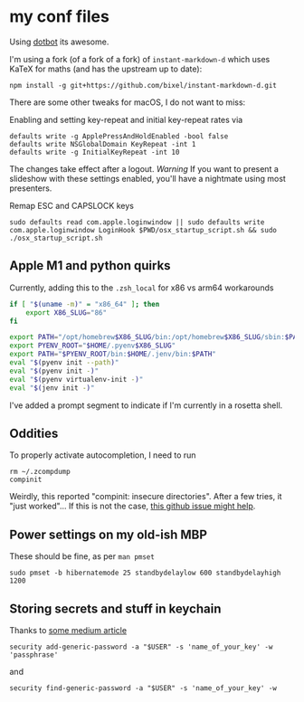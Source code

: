 # my conf files
Using [dotbot](https://github.com/anishathalye/dotbot) its awesome.

I'm using a fork (of a fork of a fork) of `instant-markdown-d` which uses KaTeX
for maths (and has the upstream up to date):

    npm install -g git+https://github.com/bixel/instant-markdown-d.git

There are some other tweaks for macOS, I do not want to miss:

Enabling and setting key-repeat and initial key-repeat rates via
```
defaults write -g ApplePressAndHoldEnabled -bool false
defaults write NSGlobalDomain KeyRepeat -int 1
defaults write -g InitialKeyRepeat -int 10
```
The changes take effect after a logout.
*Warning* If you want to present a slideshow with these settings enabled,
you'll have a nightmate using most presenters.

Remap ESC and CAPSLOCK keys
```
sudo defaults read com.apple.loginwindow || sudo defaults write com.apple.loginwindow LoginHook $PWD/osx_startup_script.sh && sudo ./osx_startup_script.sh
```

## Apple M1 and python quirks
Currently, adding this to the `.zsh_local` for x86 vs arm64 workarounds
```bash
if [ "$(uname -m)" = "x86_64" ]; then
    export X86_SLUG="86"
fi

export PATH="/opt/homebrew$X86_SLUG/bin:/opt/homebrew$X86_SLUG/sbin:$PATH"
export PYENV_ROOT="$HOME/.pyenv$X86_SLUG"
export PATH="$PYENV_ROOT/bin:$HOME/.jenv/bin:$PATH"
eval "$(pyenv init --path)"
eval "$(pyenv init -)"
eval "$(pyenv virtualenv-init -)"
eval "$(jenv init -)"
```
I've added a prompt segment to indicate if I'm currently in a rosetta shell.

## Oddities

To properly activate autocompletion, I need to run
```
rm ~/.zcompdump
compinit
```
Weirdly, this reported "compinit: insecure directories". After a few tries, it
"just worked"...  If this is not the case, [this github issue might
help](https://github.com/zsh-users/zsh-completions/issues/433).

## Power settings on my old-ish MBP
These should be fine, as per `man pmset`
```
sudo pmset -b hibernatemode 25 standbydelaylow 600 standbydelayhigh 1200
```

## Storing secrets and stuff in keychain
Thanks to [some medium article](https://medium.com/@johnjjung/how-to-store-sensitive-environment-variables-on-macos-76bd5ba464f6)
```
security add-generic-password -a "$USER" -s 'name_of_your_key' -w 'passphrase'
```
and
```
security find-generic-password -a "$USER" -s 'name_of_your_key' -w
```

